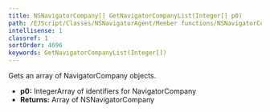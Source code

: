 ```yaml
---
title: NSNavigatorCompany[] GetNavigatorCompanyList(Integer[] p0)
path: /EJScript/Classes/NSNavigatorAgent/Member functions/NSNavigatorCompany[] GetNavigatorCompanyList(Integer[] p_0)
intellisense: 1
classref: 1
sortOrder: 4696
keywords: GetNavigatorCompanyList(Integer[])
---
```


Gets an array of NavigatorCompany objects.



* **p0:** IntegerArray of identifiers for NavigatorCompany
* **Returns:** Array of NSNavigatorCompany


